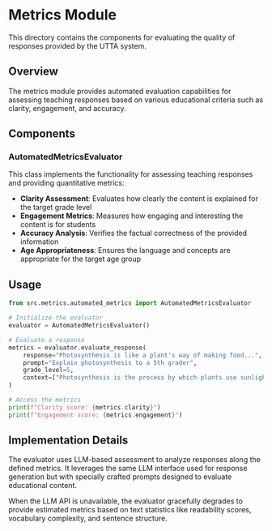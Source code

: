 # Metrics Module

This directory contains the components for evaluating the quality of responses provided by the UTTA system.

## Overview

The metrics module provides automated evaluation capabilities for assessing teaching responses based on various educational criteria such as clarity, engagement, and accuracy.

## Components

### AutomatedMetricsEvaluator

This class implements the functionality for assessing teaching responses and providing quantitative metrics:

- **Clarity Assessment**: Evaluates how clearly the content is explained for the target grade level
- **Engagement Metrics**: Measures how engaging and interesting the content is for students
- **Accuracy Analysis**: Verifies the factual correctness of the provided information
- **Age Appropriateness**: Ensures the language and concepts are appropriate for the target age group

## Usage

```python
from src.metrics.automated_metrics import AutomatedMetricsEvaluator

# Initialize the evaluator
evaluator = AutomatedMetricsEvaluator()

# Evaluate a response
metrics = evaluator.evaluate_response(
    response="Photosynthesis is like a plant's way of making food...",
    prompt="Explain photosynthesis to a 5th grader",
    grade_level=5,
    context=["Photosynthesis is the process by which plants use sunlight..."]
)

# Access the metrics
print(f"Clarity score: {metrics.clarity}")
print(f"Engagement score: {metrics.engagement}")
```

## Implementation Details

The evaluator uses LLM-based assessment to analyze responses along the defined metrics. It leverages the same LLM interface used for response generation but with specially crafted prompts designed to evaluate educational content.

When the LLM API is unavailable, the evaluator gracefully degrades to provide estimated metrics based on text statistics like readability scores, vocabulary complexity, and sentence structure. 